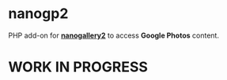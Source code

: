 # nanogp2

PHP add-on for <b>[nanogallery2](https://github.com/nanostudio-org/nanogallery2)</b> to access **Google Photos** content.  

# WORK IN PROGRESS

